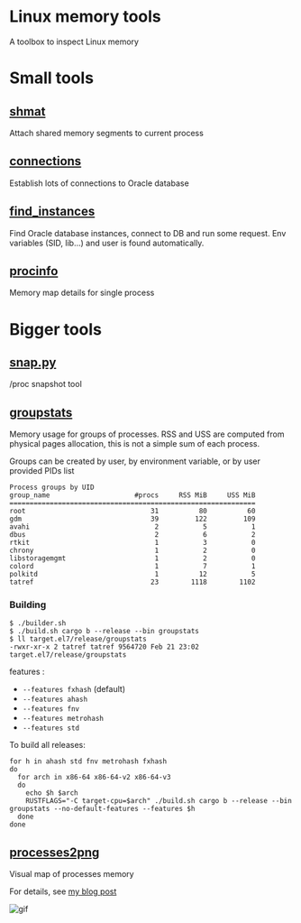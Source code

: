# Linux memory tools

A toolbox to inspect Linux memory

# Small tools
## [shmat](src/bin/shmat.rs)

Attach shared memory segments to current process

## [connections](oracle-tools/src/bin/connections.rs)

Establish lots of connections to Oracle database

## [find_instances](oracle-tools/src/bin/find_instances.rs)

Find Oracle database instances, connect to DB and run some request. Env variables (SID, lib...) and user is found automatically.

## [procinfo](src/bin/procinfo.rs)

Memory map details for single process

# Bigger tools
## [snap.py](proc_snap/snap.py)

/proc snapshot tool

## [groupstats](src/bin/groupstats.rs)

Memory usage for groups of processes. RSS and USS are computed from physical pages allocation, this is not a simple sum of each process.

Groups can be created by user, by environment variable, or by user provided PIDs list

```
Process groups by UID
group_name                     #procs     RSS MiB     USS MiB
=============================================================
root                               31          80          60
gdm                                39         122         109
avahi                               2           5           1
dbus                                2           6           2
rtkit                               1           3           0
chrony                              1           2           0
libstoragemgmt                      1           2           0
colord                              1           7           1
polkitd                             1          12           5
tatref                             23        1118        1102
```

### Building

```
$ ./builder.sh
$ ./build.sh cargo b --release --bin groupstats
$ ll target.el7/release/groupstats
-rwxr-xr-x 2 tatref tatref 9564720 Feb 21 23:02 target.el7/release/groupstats
```

features :
* `--features fxhash` (default)
* `--features ahash`
* `--features fnv`
* `--features metrohash`
* `--features std`

To build all releases:
```
for h in ahash std fnv metrohash fxhash
do
  for arch in x86-64 x86-64-v2 x86-64-v3
  do
    echo $h $arch
    RUSTFLAGS="-C target-cpu=$arch" ./build.sh cargo b --release --bin groupstats --no-default-features --features $h
  done
done
```

## [processes2png](src/bin/processes2png.rs)

Visual map of processes memory

For details, see [my blog post](https://tatref.github.io/blog/2023-visual-linux-memory-compact/)


![gif](https://tatref.github.io/blog/2023-visual-linux-memory-compact/out.gif)

